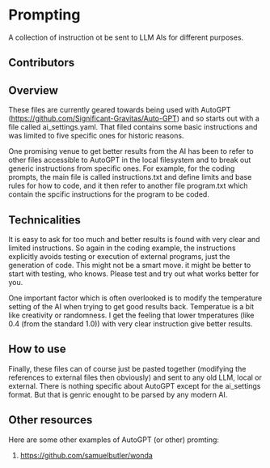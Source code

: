 # Prompting

A collection of instruction ot be sent to LLM AIs for different purposes.

## Contributors

<!-- readme: contributors,collaborators -start -->
<!-- readme: contributors,collaborators -end -->

## Overview

These files are currently geared towards being used with AutoGPT (https://github.com/Significant-Gravitas/Auto-GPT) and so starts out with a file called ai_settings.yaml.
That filed contains some basic instructions and was limited to five specific ones for historic reasons.

One promising venue to get better results from the AI has been to refer to other files accessible to AutoGPT in the local filesystem and to break out generic instructions from specific ones.
For example, for the coding prompts, the main file is called instructions.txt and define limits and base rules for how to code, and it then refer to another file program.txt which contain the spcific instructions for the program to be coded.

## Technicalities

It is easy to ask for too much and better results is found with very clear and limited instructions. So again in the coding example, the instructions explicitly avoids testing or execution of external programs, just the generation of code.
This might not be a smart move. it might be better to start with testing, who knows. Please test and try out what works better for you.

One important factor which is often overlooked is to modify the temperature setting of the AI when trying to get good results back. Temperatue is a bit like creativity or randomness. I get the feeling that lower tmperatures (like 0.4 (from the standard 1.0)) with very clear instruction give better results.

## How to use

Finally, these files can of course just be pasted together (modifying the references to external files then obviously) and sent to any old LLM, local or external. There is nothing specific about AutoGPT except for the ai_settings format. But that is genric enought to be parsed by any modern AI.

## Other resources

Here are some other examples of AutoGPT (or other) promting:

1. https://github.com/samuelbutler/wonda

